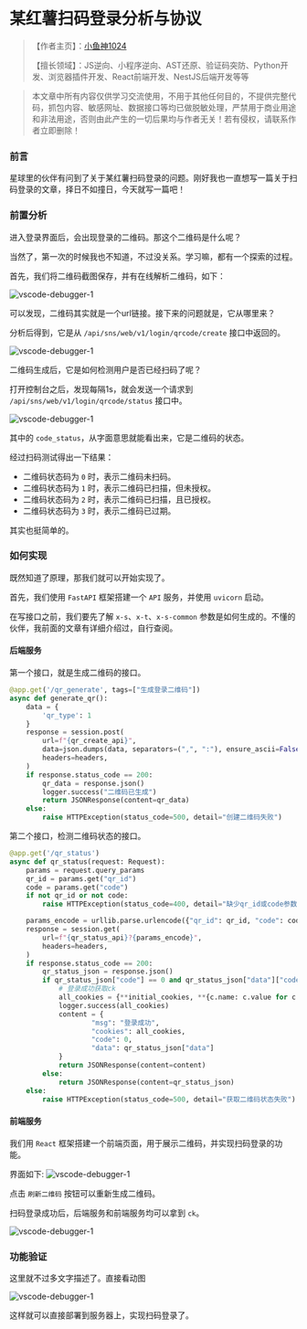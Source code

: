 # 某红薯扫码登录分析与协议

> 【作者主页】：[小鱼神1024](https://blog.csdn.net/studypy1024)
>
> 【擅长领域】：JS逆向、小程序逆向、AST还原、验证码突防、Python开发、浏览器插件开发、React前端开发、NestJS后端开发等等


> 本文章中所有内容仅供学习交流使用，不用于其他任何目的，不提供完整代码，抓包内容、敏感网址、数据接口等均已做脱敏处理，严禁用于商业用途和非法用途，否则由此产生的一切后果均与作者无关！若有侵权，请联系作者立即删除！

### 前言

星球里的伙伴有问到了关于某红薯扫码登录的问题。刚好我也一直想写一篇关于扫码登录的文章，择日不如撞日，今天就写一篇吧！

### 前置分析

进入登录界面后，会出现登录的二维码。那这个二维码是什么呢？

当然了，第一次的时候我也不知道，不过没关系。学习嘛，都有一个探索的过程。

首先，我们将二维码截图保存，并有在线解析二维码，如下：

![vscode-debugger-1](/images/reverse/jsreverse/xhs-scan-login/1.png)

可以发现，二维码其实就是一个url链接。接下来的问题就是，它从哪里来？

分析后得到，它是从 `/api/sns/web/v1/login/qrcode/create` 接口中返回的。

![vscode-debugger-1](/images/reverse/jsreverse/xhs-scan-login/2.png)

二维码生成后，它是如何检测用户是否已经扫码了呢？

打开控制台之后，发现每隔1s，就会发送一个请求到 `/api/sns/web/v1/login/qrcode/status` 接口中。

![vscode-debugger-1](/images/reverse/jsreverse/xhs-scan-login/3.png)

其中的 `code_status`，从字面意思就能看出来，它是二维码的状态。

经过扫码测试得出一下结果：

- 二维码状态码为 `0` 时，表示二维码未扫码。
- 二维码状态码为 `1` 时，表示二维码已扫描，但未授权。
- 二维码状态码为 `2` 时，表示二维码已扫描，且已授权。
- 二维码状态码为 `3` 时，表示二维码已过期。

其实也挺简单的。

### 如何实现

既然知道了原理，那我们就可以开始实现了。

首先，我们使用 `FastAPI` 框架搭建一个 `API` 服务，并使用 `uvicorn` 启动。

在写接口之前，我们要先了解 `x-s`、`x-t`、`x-s-common` 参数是如何生成的。不懂的伙伴，我前面的文章有详细介绍过，自行查阅。

#### 后端服务

第一个接口，就是生成二维码的接口。

```python
@app.get('/qr_generate', tags=["生成登录二维码"])
async def generate_qr():
    data = {
        'qr_type': 1
    }
    response = session.post(
        url=f"{qr_create_api}",
        data=json.dumps(data, separators=(",", ":"), ensure_ascii=False).encode('utf-8'),
        headers=headers,
    )
    if response.status_code == 200:
        qr_data = response.json()
        logger.success("二维码已生成")
        return JSONResponse(content=qr_data)
    else:
        raise HTTPException(status_code=500, detail="创建二维码失败")
```

第二个接口，检测二维码状态的接口。


```python
@app.get('/qr_status')
async def qr_status(request: Request):
    params = request.query_params
    qr_id = params.get("qr_id")
    code = params.get("code")
    if not qr_id or not code:
        raise HTTPException(status_code=400, detail="缺少qr_id或code参数")

    params_encode = urllib.parse.urlencode({"qr_id": qr_id, "code": code })
    response = session.get(
        url=f"{qr_status_api}?{params_encode}",
        headers=headers,
    )
    if response.status_code == 200:
        qr_status_json = response.json()
        if qr_status_json["code"] == 0 and qr_status_json["data"]["code_status"] == 2:
            # 登录成功获取ck
            all_cookies = {**initial_cookies, **{c.name: c.value for c in response.cookies}}
            logger.success(all_cookies)
            content = {
                    "msg": "登录成功",
                    "cookies": all_cookies,
                    "code": 0,
                    "data": qr_status_json["data"]
            }
            return JSONResponse(content=content)
        else:
            return JSONResponse(content=qr_status_json)
    else:
        raise HTTPException(status_code=500, detail="获取二维码状态失败")
```

#### 前端服务

我们用 `React` 框架搭建一个前端页面，用于展示二维码，并实现扫码登录的功能。

界面如下:
![vscode-debugger-1](/images/reverse/jsreverse/xhs-scan-login/4.png)

点击 `刷新二维码` 按钮可以重新生成二维码。

扫码登录成功后，后端服务和前端服务均可以拿到 `ck`。

![vscode-debugger-1](/images/reverse/jsreverse/xhs-scan-login/6.png)


### 功能验证

这里就不过多文字描述了。直接看动图

![vscode-debugger-1](/images/reverse/jsreverse/xhs-scan-login/5.gif)

这样就可以直接部署到服务器上，实现扫码登录了。